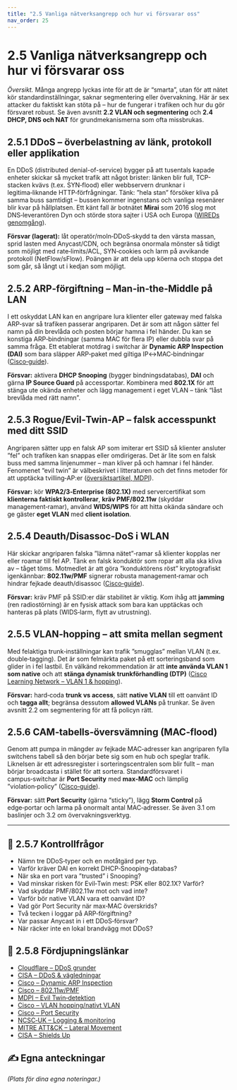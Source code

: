 ```yaml
---
title: "2.5 Vanliga nätverksangrepp och hur vi försvarar oss"
nav_order: 25
---
```


# 2.5 Vanliga nätverksangrepp och hur vi försvarar oss

_Översikt._ Många angrepp lyckas inte för att de är “smarta”, utan för att nätet kör standardinställningar, saknar segmentering eller övervakning. Här är sex attacker du faktiskt kan stöta på – hur de fungerar i trafiken och hur du gör försvaret robust. Se även avsnitt **2.2 VLAN och segmentering** och **2.4 DHCP, DNS och NAT** för grundmekanismerna som ofta missbrukas.

## 2.5.1 DDoS – överbelastning av länk, protokoll eller applikation
En DDoS (distributed denial-of-service) bygger på att tusentals kapade enheter skickar så mycket trafik att något brister: länken blir full, TCP-stacken kvävs (t.ex. SYN‑flood) eller webbservern drunknar i legitima‑liknande HTTP‑förfrågningar. Tänk: ”hela stan” försöker kliva på samma buss samtidigt – bussen kommer ingenstans och vanliga resenärer blir kvar på hållplatsen. Ett känt fall är botnätet **Mirai** som 2016 slog mot DNS‑leverantören Dyn och störde stora sajter i USA och Europa ([WIREDs genomgång](https://www.wired.com/story/mirai-untold-story-three-young-hackers-web-killing-monster/)).

**Försvar (lagerat):** låt operatör/moln‑DDoS‑skydd ta den värsta massan, sprid lasten med Anycast/CDN, och begränsa onormala mönster så tidigt som möjligt med rate‑limits/ACL, SYN‑cookies och larm på avvikande protokoll (NetFlow/sFlow). Poängen är att dela upp köerna och stoppa det som går, så långt ut i kedjan som möjligt.

## 2.5.2 ARP‑förgiftning – Man‑in‑the‑Middle på LAN
I ett oskyddat LAN kan en angripare lura klienter eller gateway med falska ARP‑svar så trafiken passerar angriparen. Det är som att någon sätter fel namn på din brevlåda och posten börjar hamna i fel händer. Du kan se konstiga ARP‑bindningar (samma MAC för flera IP) eller dubbla svar på samma fråga. Ett etablerat motdrag i switchar är **Dynamic ARP Inspection (DAI)** som bara släpper ARP‑paket med giltiga IP↔MAC‑bindningar ([Cisco‑guide](https://www.cisco.com/c/en/us/td/docs/switches/lan/catalyst9200/software/release/17-4/configuration_guide/sec/b_174_sec_9200_cg/configuring_dynamic_arp_inspection.pdf)).

**Försvar:** aktivera **DHCP Snooping** (bygger bindningsdatabas), **DAI** och gärna **IP Source Guard** på accessportar. Kombinera med **802.1X** för att stänga ute okända enheter och lägg management i eget VLAN – tänk “låst brevlåda med rätt namn”.

## 2.5.3 Rogue/Evil‑Twin‑AP – falsk accesspunkt med ditt SSID
Angriparen sätter upp en falsk AP som imiterar ert SSID så klienter ansluter ”fel” och trafiken kan snappas eller omdirigeras. Det är lite som en falsk buss med samma linjenummer – man kliver på och hamnar i fel händer. Fenomenet “evil twin” är välbeskrivet i litteraturen och det finns metoder för att upptäcka tvilling‑AP:er ([översiktsartikel, MDPI](https://www.mdpi.com/2076-3417/12/16/8088)).

**Försvar:** kör **WPA2/3‑Enterprise (802.1X)** med servercertifikat som **klienterna faktiskt kontrollerar**, **kräv PMF/802.11w** (skyddar management‑ramar), använd **WIDS/WIPS** för att hitta okända sändare och ge gäster **eget VLAN** med **client isolation**.

## 2.5.4 Deauth/Disassoc‑DoS i WLAN
Här skickar angriparen falska ”lämna nätet”‑ramar så klienter kopplas ner eller roamar till fel AP. Tänk en falsk konduktör som ropar att alla ska kliva av – tåget töms. Motmedlet är att göra ”konduktörens röst” kryptografiskt igenkännbar: **802.11w/PMF** signerar robusta management‑ramar och hindrar fejkade deauth/disassoc ([Cisco‑guide](https://www.cisco.com/c/en/us/support/docs/wireless-mobility/wireless-lan-wlan/212576-configure-802-11w-management-frame-prote.html)).

**Försvar:** kräv PMF på SSID:er där stabilitet är viktig. Kom ihåg att **jamming** (ren radiostörning) är en fysisk attack som bara kan upptäckas och hanteras på plats (WIDS‑larm, flytt av utrustning).

## 2.5.5 VLAN‑hopping – att smita mellan segment
Med felaktiga trunk‑inställningar kan trafik ”smugglas” mellan VLAN (t.ex. double‑tagging). Det är som felmärkta paket på ett sorteringsband som glider in i fel lastbil. En välkänd rekommendation är att **inte använda VLAN 1 som native** och att **stänga dynamisk trunkförhandling (DTP)** ([Cisco Learning Network – VLAN 1 & hopping](https://learningnetwork.cisco.com/s/blogs/a0D3i000002SKPREA4/vlan1-and-vlan-hopping-attack)).

**Försvar:** hard‑coda **trunk vs access**, sätt **native VLAN** till ett oanvänt ID och **tagga allt**; begränsa dessutom **allowed VLANs** på trunkar. Se även avsnitt 2.2 om segmentering för att få policyn rätt.

## 2.5.6 CAM‑tabells‑översvämning (MAC‑flood)
Genom att pumpa in mängder av fejkade MAC‑adresser kan angriparen fylla switchens tabell så den börjar bete sig som en hub och speglar trafik. Liknelsen är ett adressregister i sorteringscentralen som blir fullt – man börjar broadcasta i stället för att sortera. Standardförsvaret i campus‑switchar är **Port Security** med **max‑MAC** och lämplig ”violation‑policy” ([Cisco‑guide](https://www.cisco.com/c/en/us/td/docs/switches/lan/catalyst9300/software/release/17-9/configuration_guide/sec/b_179_sec_9300_cg/port_security.html)).

**Försvar:** sätt **Port Security** (gärna “sticky”), lägg **Storm Control** på edge‑portar och larma på onormalt antal MAC‑adresser. Se även 3.1 om baslinjer och 3.2 om övervakningsverktyg.

---

## 📌 2.5.7 Kontrollfrågor
- Nämn tre DDoS‑typer och en motåtgärd per typ.  
- Varför kräver DAI en korrekt DHCP‑Snooping‑databas?  
- När ska en port vara ”trusted” i Snooping?  
- Vad minskar risken för Evil‑Twin mest: PSK eller 802.1X? Varför?  
- Vad skyddar PMF/802.11w mot och vad inte?  
- Varför bör native VLAN vara ett oanvänt ID?  
- Vad gör Port Security när max‑MAC överskrids?  
- Två tecken i loggar på ARP‑förgiftning?  
- Var passar Anycast in i ett DDoS‑försvar?  
- När räcker inte en lokal brandvägg mot DDoS?  

## 🔗 2.5.8 Fördjupningslänkar
- [Cloudflare – DDoS grunder](https://www.cloudflare.com/learning/ddos/)
- [CISA – DDoS & vägledningar](https://www.cisa.gov/)
- [Cisco – Dynamic ARP Inspection](https://www.cisco.com/)
- [Cisco – 802.11w/PMF](https://www.cisco.com/)
- [MDPI – Evil Twin‑detektion](https://www.mdpi.com/2076-3417/12/16/8088)
- [Cisco – VLAN hopping/nativt VLAN](https://learningnetwork.cisco.com/)
- [Cisco – Port Security](https://www.cisco.com/)
- [NCSC‑UK – Logging & monitoring](https://www.ncsc.gov.uk/)
- [MITRE ATT&CK – Lateral Movement](https://attack.mitre.org/)
- [CISA – Shields Up](https://www.cisa.gov/shields-up)

## ✍️ Egna anteckningar
*(Plats för dina egna noteringar.)*
